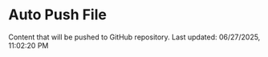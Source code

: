 # Auto Push File

Content that will be pushed to GitHub repository.
Last updated: 06/27/2025, 11:02:20 PM